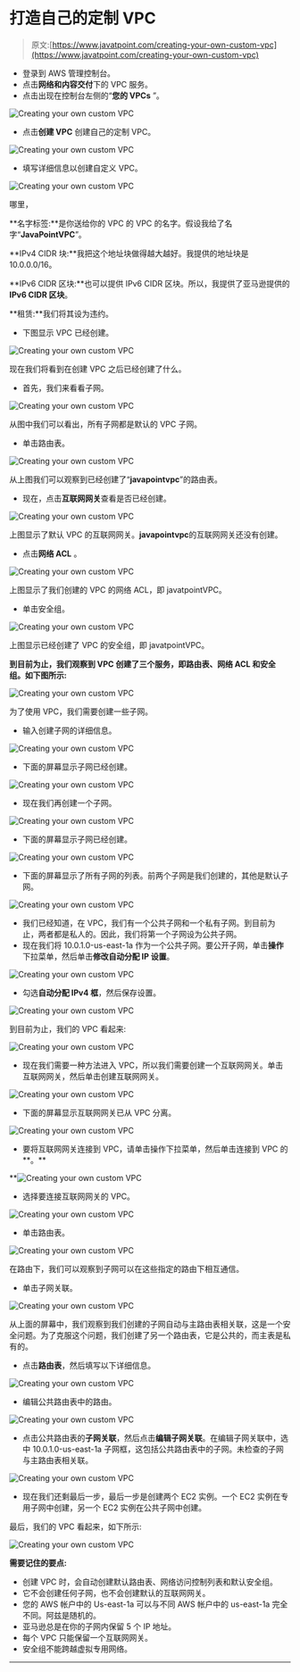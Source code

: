 # 打造自己的定制 VPC

> 原文:[https://www.javatpoint.com/creating-your-own-custom-vpc](https://www.javatpoint.com/creating-your-own-custom-vpc)

*   登录到 AWS 管理控制台。
*   点击**网络和内容交付**下的 VPC 服务。
*   点击出现在控制台左侧的“**您的 VPCs** ”。

![Creating your own custom VPC](../Images/5199c218aef1213ca880719962881878.png)

*   点击**创建 VPC** 创建自己的定制 VPC。

![Creating your own custom VPC](../Images/1ddab305799866ab03f0a5882486335d.png)

*   填写详细信息以创建自定义 VPC。

![Creating your own custom VPC](../Images/2cd75987e76a4dbece645806167ed882.png)

哪里，

**名字标签:**是你送给你的 VPC 的 VPC 的名字。假设我给了名字“**JavaPointVPC**”。

**IPv4 CIDR 块:**我把这个地址块做得越大越好。我提供的地址块是 10.0.0.0/16。

**IPv6 CIDR 区块:**也可以提供 IPv6 CIDR 区块。所以，我提供了亚马逊提供的 **IPv6 CIDR 区块**。

**租赁:**我们将其设为违约。

*   下图显示 VPC 已经创建。

![Creating your own custom VPC](../Images/cf2cf57e6c2cebac52bdb45638a769d1.png)

现在我们将看到在创建 VPC 之后已经创建了什么。

*   首先，我们来看看子网。

![Creating your own custom VPC](../Images/9d26e05f2bd403fcb1084e9a9776cf9e.png)

从图中我们可以看出，所有子网都是默认的 VPC 子网。

*   单击路由表。

![Creating your own custom VPC](../Images/ab742d3e65ced130480f7f5009c745c4.png)

从上图我们可以观察到已经创建了“**javapointvpc**”的路由表。

*   现在，点击**互联网网关**查看是否已经创建。

![Creating your own custom VPC](../Images/df11f07cab2732898dca8e332070fe32.png)

上图显示了默认 VPC 的互联网网关。**javapointvpc**的互联网网关还没有创建。

*   点击**网络 ACL** 。

![Creating your own custom VPC](../Images/499b1a5ceba2f652aaa54ecfc668f655.png)

上图显示了我们创建的 VPC 的网络 ACL，即 javatpointVPC。

*   单击安全组。

![Creating your own custom VPC](../Images/ac62bdc68b6b4ebd613a6d54eba4917c.png)

上图显示已经创建了 VPC 的安全组，即 javatpointVPC。

**到目前为止，我们观察到 VPC 创建了三个服务，即路由表、网络 ACL 和安全组。如下图所示:**

![Creating your own custom VPC](../Images/2cdaaff48f074df7869043621091aa83.png)

为了使用 VPC，我们需要创建一些子网。

*   输入创建子网的详细信息。

![Creating your own custom VPC](../Images/d8c92a9b758ad283045cc1c5292044a4.png)

*   下面的屏幕显示子网已经创建。

![Creating your own custom VPC](../Images/bd28cc1b5089cb5be6fd6286d1f6ba51.png)

*   现在我们再创建一个子网。

![Creating your own custom VPC](../Images/82c3032b1e037808183ba0aefa525011.png)

*   下面的屏幕显示子网已经创建。

![Creating your own custom VPC](../Images/cae698bf60d48d655ded0e04b6993da1.png)

*   下面的屏幕显示了所有子网的列表。前两个子网是我们创建的，其他是默认子网。

![Creating your own custom VPC](../Images/728789de28f7afe3378321d6098b8b10.png)

*   我们已经知道，在 VPC，我们有一个公共子网和一个私有子网。到目前为止，两者都是私人的。因此，我们将第一个子网设为公共子网。
*   现在我们将 10.0.1.0-us-east-1a 作为一个公共子网。要公开子网，单击**操作**下拉菜单，然后单击**修改自动分配 IP 设置**。

![Creating your own custom VPC](../Images/fabf7a97859022bb642bf41b4361c5ae.png)

*   勾选**自动分配 IPv4 框**，然后保存设置。

![Creating your own custom VPC](../Images/925a11668cfa20de4cb3baaca3492c26.png)

到目前为止，我们的 VPC 看起来:

![Creating your own custom VPC](../Images/1ad46e4affebd89a0d7bc81e2dfb3061.png)

*   现在我们需要一种方法进入 VPC，所以我们需要创建一个互联网网关。单击互联网网关，然后单击创建互联网网关。

![Creating your own custom VPC](../Images/15e90492ce290d4cb20d840abedee355.png)

*   下面的屏幕显示互联网网关已从 VPC 分离。

![Creating your own custom VPC](../Images/93807cce0b05fc7521c4e902da603f6a.png)

*   要将互联网网关连接到 VPC，请单击操作下拉菜单，然后单击连接到 VPC 的**。**

**![Creating your own custom VPC](../Images/9dbd66f1a4a54f0c1c2825bc652f7220.png)

*   选择要连接互联网网关的 VPC。

![Creating your own custom VPC](../Images/f1713e1925185f433333d357eaf5f8c0.png)

*   单击路由表。

![Creating your own custom VPC](../Images/2bc9eccd4b9501df8bd7783053ce5ae3.png)

在路由下，我们可以观察到子网可以在这些指定的路由下相互通信。

*   单击子网关联。

![Creating your own custom VPC](../Images/7de66fea6eecaf1710927aefcd033360.png)

从上面的屏幕中，我们观察到我们创建的子网自动与主路由表相关联，这是一个安全问题。为了克服这个问题，我们创建了另一个路由表，它是公共的，而主表是私有的。

*   点击**路由表**，然后填写以下详细信息。

![Creating your own custom VPC](../Images/1c21ce657d530793c35e59aaa4242b7a.png)

*   编辑公共路由表中的路由。

![Creating your own custom VPC](../Images/9964c4fd9c0ac40c2ef576bc8a7a2fbc.png)

*   点击公共路由表的**子网关联**，然后点击**编辑子网关联**。在编辑子网关联中，选中 10.0.1.0-us-east-1a 子网框，这包括公共路由表中的子网。未检查的子网与主路由表相关联。

![Creating your own custom VPC](../Images/57dcec6bdbb3d8cd0f33053358cd7f10.png)

*   现在我们还剩最后一步，最后一步是创建两个 EC2 实例。一个 EC2 实例在专用子网中创建，另一个 EC2 实例在公共子网中创建。

最后，我们的 VPC 看起来，如下所示:

![Creating your own custom VPC](../Images/57881e63bd21e3e4b08c72f190ffee81.png)

**需要记住的要点:**

*   创建 VPC 时，会自动创建默认路由表、网络访问控制列表和默认安全组。
*   它不会创建任何子网，也不会创建默认的互联网网关。
*   您的 AWS 帐户中的 Us-east-1a 可以与不同 AWS 帐户中的 us-east-1a 完全不同。阿兹是随机的。
*   亚马逊总是在你的子网内保留 5 个 IP 地址。
*   每个 VPC 只能保留一个互联网网关。
*   安全组不能跨越虚拟专用网络。

* * ***